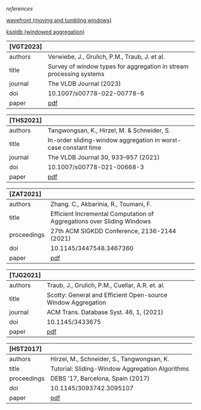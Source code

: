 _references_


[wavefront (moving and tumbling windows)](https://docs.wavefront.com/query_language_windows_trends.html#how-moving-windows-are-different-from-tumbling-windows)

[ksqldb (windowed aggregation)](https://docs.ksqldb.io/en/latest/concepts/time-and-windows-in-ksqldb-queries/#windows-in-sql-queries)


| [VGT2023]   |                                                |
|:------------|:-----------------------------------------------|
| authors     | Verwiebe, J., Grulich, P.M., Traub, J. et al.  |
| title       | Survey of window types for aggregation in stream processing systems |
| journal     | The VLDB Journal (2023)                        |
| doi         | 10.1007/s00778-022-00778-6                     |
| paper       | [pdf](https://link.springer.com/content/pdf/10.1007/s00778-022-00778-6.pdf) |        |


| [THS2021] |                                              |
|:----------|:---------------------------------------------|
| authors   | Tangwongsan, K., Hirzel, M. & Schneider, S.  |
| title     | In-order sliding-window aggregation in worst-case constant time |
| journal   | The VLDB Journal 30, 933–957 (2021)          |
| doi       | 10.1007/s00778-021-00668-3                   |
| paper     | [pdf](https://arxiv.org/pdf/2009.13768)      |

| [ZAT2021]   |                                              |
|:------------|:---------------------------------------------|
| authors     | Zhang. C., Akbarinia, R., Toumani, F.  |
| title       | Efficient Incremental Computation of Aggregations over Sliding Windows|
| proceedings | 27th ACM SIGKDD Conference, 2136-2144 (2021)         |
| doi         | 10.1145/3447548.3467360                     |
| paper       | [pdf](https://hal-lirmm.ccsd.cnrs.fr/lirmm-03359490/file/PBA_KDD_21.pdf)      |

| [TJG2021]   |                                              |
|:------------|:---------------------------------------------|
| authors     | Traub, J., Grulich, P.M., Cuellar, A.R. et. al.  |
| title       | Scotty: General and Efficient Open-source Window Aggregation |
| journal     | ACM Trans. Database Syst. 46, 1, (2021)         |
| doi         | 10.1145/3433675                    |
| paper       | [pdf](https://hpi.de/en/rabl/publications/Document/puma-rabl/TODS-Scotty-CRC.pdf/01bfba52b749413478f33bc4f2047099.html?cHash=3342a7efe16f2f06d04487e21a92cbf9)      |

| [HST2017]   |                                              |
|:------------|:---------------------------------------------|
| authors     | Hirzel, M., Schneider, S., Tangwongsan, K.   |
| title       | Tutorial: Sliding-Window Aggregation Algorithms |
| proceedings | DEBS ’17, Barcelona, Spain (2017)            |
| doi         | 10.1145/3093742.3095107                      |
| paper       | [pdf](http://hirzels.com/martin/papers/debs17-tutorial.pdf)      |

